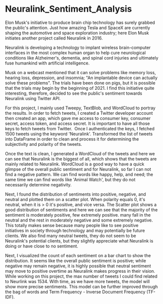 # Neuralink_Sentiment_Analysis

Elon Musk's initiative to produce brain chip technology has surely grabbed the public's attention. Just how amazing Tesla and SpaceX are currently shaping the automotive and space exploration industry; here Elon Musk initiates another project called Neuralink in 2016. 

Neuralink is developing a technology to implant wireless brain-computer interfaces in the most complex human organ to help cure neurological conditions like Alzheimer's, dementia, and spinal cord injuries and ultimately fuse humankind with artificial intelligence. 

Musk on a webcast mentioned that it can solve problems like memory loss, hearing loss, depression, and insomnia; "An implantable device can actually solve these problems". The trials have been done on pigs, but it is possible that the trials may begin by the beginning of 2021. I find this initiative quite interesting, therefore, decided to see the public's sentiment towards Neuralink using Twitter API. 

For this project, I mainly used Tweepy, TextBlob, and WordCloud to portray the results. In order to fetch tweets, I created a Twitter developer account then created an app, which gave me access to consumer key, consumer secret, access token, and access secret. It is important to have all those keys to fetch tweets from Twitter. 
Once I authenticated the keys, I fetched 1500 tweets using the keyword 'Neuralink'. Transformed the list of tweets into DataFrame in order to clean and process it for determining the subjectivity and polarity of the tweets. 

Once the text is clean, I generated a WordCloud of the tweets and here we can see that Neuralink is the biggest of all, which shows that the tweets are mainly related to Neuralink. WordCloud is a good way to have a quick glimpse of the overall public sentiment and for Neuralink, so far I can not find a negative pattern. We can find words like happy, help, and need; the same time we can find words like 'Animal Watch', but they do not necessarily determine negativity. 

Next, I found the distribution of sentiments into positive, negative, and neutral and plotted them on a scatter plot. When polarity equals 0, it's neutral, when it is > 0 it's positive, and vice versa. The Scatter plot shows a good distribution of sentiments and here we can see that the majority of the sentiment is moderately positive, few extremely positive. many fall in the neutral and the rest in moderately negative and some extremely negative. This totally makes sense because many people like to see positive initiatives in society through technology and may potentially be future clients. We also find many neutral tweets, they do not seem to be Neuralink's potential clients, but they slightly appreciate what Neuralink is doing or have close to no sentiment. 

Next, I visualized the count of each sentiment on a bar chart to show the distribution. It seems like the overall public sentiment is positive; while negative may remain negative, it is highly possible that neutral sentiment may move to positive overtime as Neuralink makes progress in their vision. While working on this project, the max number of tweets I could find related to Neurlink was 1534. With time, as we have more tweets, the model will show more precise sentiments. This model can be further improved through the bag of words and Term Frequency - Inverse Document Frequency (TF-IDF).  
